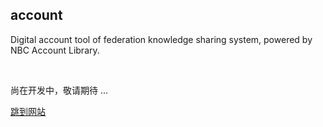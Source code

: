 account
-------

Digital account tool of federation knowledge sharing system, powered by NBC Account Library.

&nbsp;

尚在开发中，敬请期待 ...

<a target="_blank" href="goto_site.html?from=github">跳到网站</a>
